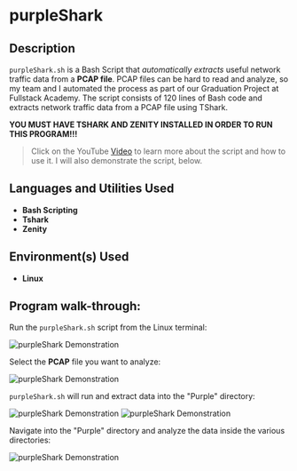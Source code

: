 # purpleShark

## Description

`purpleShark.sh` is a Bash Script that *automatically extracts* useful network traffic data from a **PCAP file**. PCAP files can be hard to read and analyze, so my team and I automated the process as part of our Graduation Project at Fullstack Academy. The script consists of 120 lines of Bash code and extracts network traffic data from a PCAP file using TShark.

**YOU MUST HAVE TSHARK AND ZENITY INSTALLED IN ORDER TO RUN THIS PROGRAM!!!**

> Click on the YouTube [Video](https://youtu.be/lnBnNEV4Jtg?si=XWF8AOJOdi72xIYA) to learn more about the script and how to use it. I will also demonstrate the script, below.

## Languages and Utilities Used

- **Bash Scripting**
- **Tshark**
- **Zenity**

## Environment(s) Used

- **Linux**

## Program walk-through:

Run the `purpleShark.sh` script from the Linux terminal:

![purpleShark Demonstration](https://i.imgur.com/v2XZOia.png)

Select the **PCAP** file you want to analyze:

![purpleShark Demonstration](https://i.imgur.com/j0mJHFM.png)

`purpleShark.sh` will run and extract data into the "Purple" directory:

![purpleShark Demonstration](https://i.imgur.com/Zs5KUbI.png)
![purpleShark Demonstration](https://i.imgur.com/qMWW5df.png)

Navigate into the "Purple" directory and analyze the data inside the various directories:

![purpleShark Demonstration](https://i.imgur.com/FQoh1t8.png)
